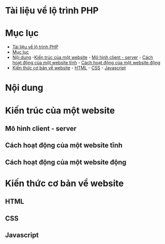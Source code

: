 Tài liệu về lộ trình PHP
==================


Mục lục
======
<!--ts-->
  - [Tài liệu về lộ trình PHP](#user-content-tài-liệu-về-lộ-trình-php)
  - [Mục lục](#user-content-mục-lục)
  - [Nội dung](#user-content-nội-dung)
	  -[Kiến trúc của một website](#user-content-kiến-trúc-của-một-website)
		  - [Mô hình client - server](#user-content-mô-hình-client---server)
		  - [Cách hoạt động của một website tĩnh](#user-content-cách-hoạt-động-của-một-website-tĩnh)
		  - [Cách hoạt động của một website động](#user-content-cách-hoạt-động-của-một-website-động)
- [Kiến thức cơ bản về website](user-content-kiến-thức-cơ-bản-về-website)
		  - [HTML](#user-content-html)
		  - [CSS](#user-content-css)
		  - [Javascript](#user-content-javascript)
<!--te-->


Nội dung
=======

# Kiến trúc của một website
##  Mô hình client - server

##  Cách hoạt động của một website tĩnh

## Cách hoạt động của một website động

# Kiến thức cơ bản về website
## HTML

## CSS

## Javascript
<!--stackedit_data:
eyJoaXN0b3J5IjpbMjEzODA5NTkzMSw5NzEwNjgwMTEsODI5MT
gwNjY1LC02MzI3MzMzODNdfQ==
-->